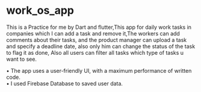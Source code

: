 # work_os_app

This is a Practice for me by Dart and flutter,This app for daily work tasks in companies which I can add a task and remove it,The workers can add comments about their tasks, and the product manager can upload a task and specify a deadline date, also only him can change the status of the task to flag it as done, Also all users can filter all tasks which type of tasks u want to see.

  • The app uses a user-friendly UI, with a maximum performance of written code.        
  • I used Firebase Database to saved user data.

